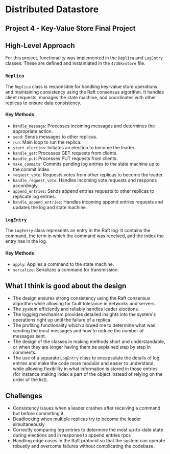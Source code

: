 # Distributed Datastore
## Project 4 - Key-Value Store Final Project
## High-Level Approach
For this project, functionality was implemented in the `Replica` and `LogEntry` classes. These are defined and instantiated in the `4730kvstore` file.

### `Replica`

The `Replica` class is responsible for handling key-value store operations and
maintaining consistency using the Raft consensus algorithm. It handles client
requests, manages the state machine, and coordinates with other replicas to
ensure data consistency.

#### Key Methods

- `handle_message`: Processes incoming messages and determines the appropriate action.
- `send`: Sends messages to other replicas.
- `run`: Main loop to run the replica.
- `start_election`: Initiates an election to become the leader.
- `handle_get`: Processes GET requests from clients.
- `handle_put`: Processes PUT requests from clients.
- `make_commits`: Commits pending log entries to the state machine up to the commit index.
- `request_vote`: Requests votes from other replicas to become the leader.
- `handle_request_vote`: Handles incoming vote requests and responds accordingly.
- `append_entries`: Sends append entries requests to other replicas to replicate log entries.
- `handle_append_entries`: Handles incoming append entries requests and updates the log and state machine.

### `LogEntry`

The `LogEntry` class represents an entry in the Raft log. It contains the
command, the term in which the command was received, and the index the entry has
in the log.

#### Key Methods

- `apply`: Applies a command to the state machine.
- `serialize`: Serializes a command for transmission.

## What I think is good about the design

- The design ensures strong consistency using the Raft consensus algorithm while
  allowing for fault tolerance in networks and servers.
- The system efficiently and reliably handles leader elections.
- The logging mechanism provides detailed insights into the system's operations
  right up until the failure of a replica.
- The profiling functionality which allowed me to determine what was sending the
  most messages and how to reduce the number of messages sent.
- The design of the classes in making methods short and understandable, or when
  they are longer having them be explained step by step in comments.
- The use of a separate `LogEntry` class to encapsulate the details of log
  entries and make the code more modular and easier to understand, while
  allowing flexibility in what information is stored in those entries (for
  instance making index a part of the object instead of relying on the order of
  the list).

## Challenges

- Consistency issues when a leader crashes after receiving a command but before
  committing it.
- Deadlocking when multiple replicas try to become the leader simultaneously
- Correctly comparing log entries to determine the most up-to-date state during
  elections and in response to append entries rpcs
- Handling edge cases in the Raft protocol so that the system can operate
  robustly and overcome failures without complicating the codebase.